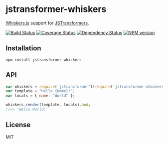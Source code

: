 # jstransformer-whiskers

[Whiskers.js](https://github.com/gsf/whiskers.js) support for [JSTransformers](http://github.com/jstransformers).

[![Build Status](https://img.shields.io/travis/jstransformers/jstransformer-whiskers/master.svg)](https://travis-ci.org/jstransformers/jstransformer-whiskers)
[![Coverage Status](https://img.shields.io/coveralls/jstransformers/jstransformer-whiskers/master.svg)](https://coveralls.io/r/jstransformers/jstransformer-whiskers?branch=master)
[![Dependency Status](https://img.shields.io/david/jstransformers/jstransformer-whiskers/master.svg)](http://david-dm.org/jstransformers/jstransformer-whiskers)
[![NPM version](https://img.shields.io/npm/v/jstransformer-whiskers.svg)](https://www.npmjs.org/package/jstransformer-whiskers)

## Installation

    npm install jstransformer-whiskers

## API

```js
var whiskers = require('jstransformer')(require('jstransformer-whiskers'))
var template = "Hello {name}!";
var locals = { name: "World" };

whiskers.render(template, locals).body
//=> 'Hello World!'
```

## License

MIT
